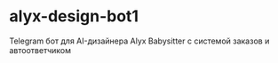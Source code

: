 # alyx-design-bot1
Telegram бот для AI-дизайнера Alyx Babysitter с системой заказов и автоответчиком
